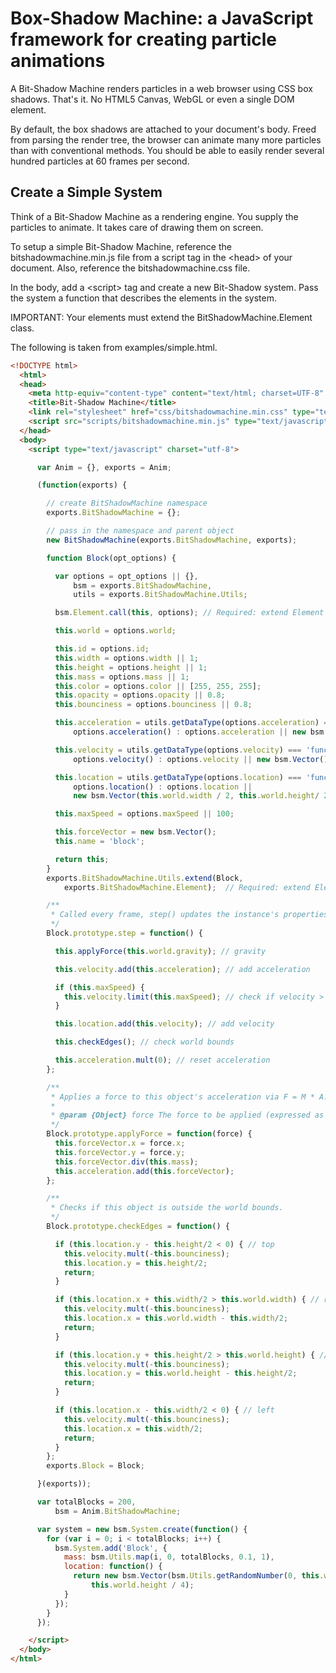 # Box-Shadow Machine: a JavaScript framework for creating particle animations

A Bit-Shadow Machine renders particles in a web browser using CSS box shadows. That's it. No HTML5 Canvas, WebGL or even a single DOM element.

By default, the box shadows are attached to your document's body. Freed from parsing the render tree, the browser can animate many more particles than with conventional methods. You should be able to easily render several hundred particles at 60 frames per second.

## Create a Simple System

Think of a Bit-Shadow Machine as a rendering engine. You supply the particles to animate. It takes care of drawing them on screen.

To setup a simple Bit-Shadow Machine, reference the bitshadowmachine.min.js file from a script tag in the &lt;head&gt; of your document. Also, reference the bitshadowmachine.css file.

In the body, add a &lt;script&gt; tag and create a new Bit-Shadow system. Pass the system a function that describes the elements in the system.

IMPORTANT: Your elements must extend the BitShadowMachine.Element class.

The following is taken from examples/simple.html.

```html
<!DOCTYPE html>
  <html>
  <head>
    <meta http-equiv="content-type" content="text/html; charset=UTF-8" />
    <title>Bit-Shadow Machine</title>
    <link rel="stylesheet" href="css/bitshadowmachine.min.css" type="text/css" charset="utf-8">
    <script src="scripts/bitshadowmachine.min.js" type="text/javascript" charset="utf-8"></script>
  </head>
  <body>
    <script type="text/javascript" charset="utf-8">

      var Anim = {}, exports = Anim;

      (function(exports) {

        // create BitShadowMachine namespace
        exports.BitShadowMachine = {};

        // pass in the namespace and parent object
        new BitShadowMachine(exports.BitShadowMachine, exports);

        function Block(opt_options) {

          var options = opt_options || {},
              bsm = exports.BitShadowMachine,
              utils = exports.BitShadowMachine.Utils;

          bsm.Element.call(this, options); // Required: extend Element

          this.world = options.world;

          this.id = options.id;
          this.width = options.width || 1;
          this.height = options.height || 1;
          this.mass = options.mass || 1;
          this.color = options.color || [255, 255, 255];
          this.opacity = options.opacity || 0.8;
          this.bounciness = options.bounciness || 0.8;

          this.acceleration = utils.getDataType(options.acceleration) === 'function' ?
              options.acceleration() : options.acceleration || new bsm.Vector();

          this.velocity = utils.getDataType(options.velocity) === 'function' ?
              options.velocity() : options.velocity || new bsm.Vector();

          this.location = utils.getDataType(options.location) === 'function' ?
              options.location() : options.location ||
              new bsm.Vector(this.world.width / 2, this.world.height/ 2);

          this.maxSpeed = options.maxSpeed || 100;

          this.forceVector = new bsm.Vector();
          this.name = 'block';

          return this;
        }
        exports.BitShadowMachine.Utils.extend(Block,
            exports.BitShadowMachine.Element);  // Required: extend Element

        /**
         * Called every frame, step() updates the instance's properties.
         */
        Block.prototype.step = function() {

          this.applyForce(this.world.gravity); // gravity

          this.velocity.add(this.acceleration); // add acceleration

          if (this.maxSpeed) {
            this.velocity.limit(this.maxSpeed); // check if velocity > maxSpeed
          }

          this.location.add(this.velocity); // add velocity

          this.checkEdges(); // check world bounds

          this.acceleration.mult(0); // reset acceleration
        };

        /**
         * Applies a force to this object's acceleration via F = M * A.
         *
         * @param {Object} force The force to be applied (expressed as a vector).
         */
        Block.prototype.applyForce = function(force) {
          this.forceVector.x = force.x;
          this.forceVector.y = force.y;
          this.forceVector.div(this.mass);
          this.acceleration.add(this.forceVector);
        };

        /**
         * Checks if this object is outside the world bounds.
         */
        Block.prototype.checkEdges = function() {

          if (this.location.y - this.height/2 < 0) { // top
            this.velocity.mult(-this.bounciness);
            this.location.y = this.height/2;
            return;
          }

          if (this.location.x + this.width/2 > this.world.width) { // right
            this.velocity.mult(-this.bounciness);
            this.location.x = this.world.width - this.width/2;
            return;
          }

          if (this.location.y + this.height/2 > this.world.height) { // bottom
            this.velocity.mult(-this.bounciness);
            this.location.y = this.world.height - this.height/2;
            return;
          }

          if (this.location.x - this.width/2 < 0) { // left
            this.velocity.mult(-this.bounciness);
            this.location.x = this.width/2;
            return;
          }
        };
        exports.Block = Block;

      }(exports));

      var totalBlocks = 200,
          bsm = Anim.BitShadowMachine;

      var system = new bsm.System.create(function() {
        for (var i = 0; i < totalBlocks; i++) {
          bsm.System.add('Block', {
            mass: bsm.Utils.map(i, 0, totalBlocks, 0.1, 1),
            location: function() {
              return new bsm.Vector(bsm.Utils.getRandomNumber(0, this.world.width),
                  this.world.height / 4);
            }
          });
        }
      });

    </script>
  </body>
</html>
```